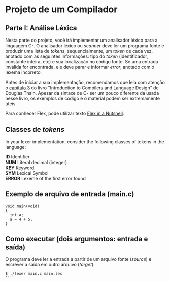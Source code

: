# Projeto de um Compilador

## Parte I: Análise Léxica

Nesta parte do projeto, você irá implementar um analisador léxico para a linguagem C-. 
O analisador léxico ou _scanner_ deve ler um programa fonte e produzir uma lista de _tokens_, sequencialmente, um _token_ de cada vez, anotado com as seguintes informações: tipo do _token_ (identificador, constante inteira, etc) e sua localização no código fonte.
Se uma entrada inválida for encontrada, ele deve parar e informar _error_, anotado com o lexema incorreto.

Antes de iniciar a sua implementação, recomendamos que leia com atenção o [capítulo 3](../resources/20-chapter3.pdf) do livro "Introduction to Compilers and Language Design" de Douglas Thain. Apesar da sintaxe de C- ser um pouco diferente da usada nesse livro, os exemplos de código e o material podem ser extremamente úteis.

Para conhecer Flex, pode utilizar texto [Flex in a Nutshell](../resources/21-FlexInANutshell.pdf).

## Classes de _tokens_ 

In your lexer implementation, consider the following classes of tokens in the language:

__ID__      Identifier  
__NUM__     Literal decimal (integer)  
__KEY__     Keyword  
__SYM__     Lexical Symbol  
__ERROR__   Lexeme of the first error found  

  
## Exemplo de arquivo de entrada (main.c)
```
void main(void)
{
  int a;
  a = 4 + 5;
}
```

## Como executar (dois argumentos: entrada e saída)
O programa deve ler a entrada a partir de um arquivo fonte (_source_) e escrever a saída em outro arquivo (_target_):
````
$ ./lexer main.c main.lex
```


